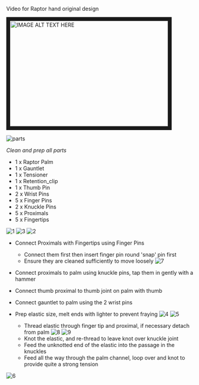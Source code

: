 Video for Raptor hand original design

<a href="http://www.youtube.com/watch?feature=player_embedded&v=5HVwC3RnWXk
" target="_blank"><img src="http://img.youtube.com/vi/5HVwC3RnWXk/0.jpg" 
alt="IMAGE ALT TEXT HERE" width="420" height="280" border="10" /></a>

![parts](https://cloud.githubusercontent.com/assets/128456/7897252/8ff60fb0-06cc-11e5-8ab6-44768519a450.png)

*Clean and prep all parts*
 * 1 x Raptor Palm
 * 1 x Gauntlet
 * 1 x Tensioner
 * 1 x Retention_clip
 * 1 x Thumb Pin
 * 2 x Wrist Pins
 * 5 x Finger Pins
 * 2 x Knuckle Pins
 * 5 x Proximals
 * 5 x Fingertips

![1](https://cloud.githubusercontent.com/assets/128456/7897524/a3c154aa-06d6-11e5-9719-a3b6cce864ed.png)
![3](https://cloud.githubusercontent.com/assets/128456/7897559/ca290b3c-06d7-11e5-973e-c7ed0ed94daf.png)
![2](https://cloud.githubusercontent.com/assets/128456/7897558/ca2468a2-06d7-11e5-8b05-6fbb13b2679d.png)

 * Connect Proximals with Fingertips using Finger Pins
    * Connect them first then insert finger pin round 'snap' pin first
    * Ensure they are cleaned sufficiently to move loosely
 ![7](https://cloud.githubusercontent.com/assets/128456/7897617/d70439f6-06d9-11e5-959f-58de01bfa4d5.png)
 * Connect proximals to palm using knuckle pins, tap them in gently with a hammer
 * Connect thumb proximal to thumb joint on palm with thumb
 
 * Connect gauntlet to palm using the 2 wrist pins
 
 * Prep elastic size, melt ends with lighter to prevent fraying
 ![4](https://cloud.githubusercontent.com/assets/128456/7897560/ca296b90-06d7-11e5-9bf0-bbaf5200f3a9.png)
![5](https://cloud.githubusercontent.com/assets/128456/7897597/20859080-06d9-11e5-8f9b-975aee17e6c4.png)
    * Thread elastic through finger tip and proximal, if necessary detach from palm
![8](https://cloud.githubusercontent.com/assets/128456/7897688/96724fe2-06dc-11e5-9d4d-85de57866555.png)
![9](https://cloud.githubusercontent.com/assets/128456/7897687/966d41dc-06dc-11e5-9e51-250d14f156d8.png)
    * Knot the elastic, and re-thread to leave knot over knuckle joint
    * Feed the unknotted end of the elastic into the passage in the knuckles
    * Feed all the way through the palm channel, loop over and knot to provide quite a strong tension
    

![6](https://cloud.githubusercontent.com/assets/128456/7897598/20abf9aa-06d9-11e5-89b6-a296a4aa3d06.png)

